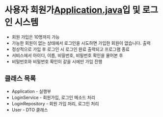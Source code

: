 # 사용자 회원가[Application.java](Application.java)입 및 로그인 시스템
- 회원 가입은 10명까지 가능
- 가능한 회원이 없는 상태에서 로그인을 시도하면 가입한 회원이 없습니다. 출력
- 정상적으로 가입 후 로그인 시 로그인 완료 출력되고 프로그램 종료
- 서비스에서 아이디, 이름, 비밀번호, 비밀번호 확인을 물어본 후
- 비밀번호와 비밀번호 확인이 같을 시에만 가입 진행
## 클래스 목록
- Application - 실행부
- LoginService - 회원가입, 로그인 메소드 처리
- LoginRepository - 회원 가입 처리, 로그인 처리
- User - DTO 클래스
